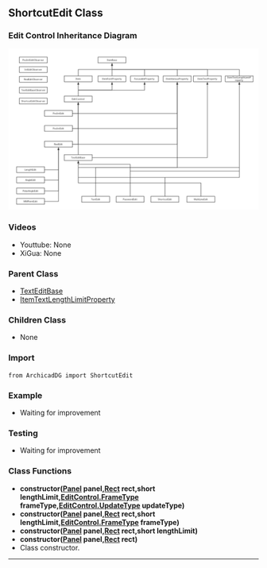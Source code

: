 ## ShortcutEdit Class

### Edit Control Inheritance Diagram

<img src="../../Imgs/edit_control_inheritance_diagram.png" />

### Videos
* Youttube: None
* XiGua: None

### Parent Class
* [TextEditBase](ArchicadDG_TextEditBase.md)
* [ItemTextLengthLimitProperty](../ArchicadDG_ItemTextLengthLimitProperty.md)

### Children Class
* None

### Import
```
from ArchicadDG import ShortcutEdit
``` 

### Example
* Waiting for improvement

### Testing
* Waiting for improvement

### Class Functions
* **constructor([Panel](../ArchicadDG_Panel.md) panel,[Rect](../ArchicadDG_Rect.md) rect,short lengthLimit,[EditControl.FrameType](ArchicadDG_FrameType.md) frameType,[EditControl.UpdateType](ArchicadDG_UpdateType.md) updateType)**
* **constructor([Panel](../ArchicadDG_Panel.md) panel,[Rect](../ArchicadDG_Rect.md) rect,short lengthLimit,[EditControl.FrameType](ArchicadDG_FrameType.md) frameType)**
* **constructor([Panel](../ArchicadDG_Panel.md) panel,[Rect](../ArchicadDG_Rect.md) rect,short lengthLimit)**
* **constructor([Panel](../ArchicadDG_Panel.md) panel,[Rect](../ArchicadDG_Rect.md) rect)**
* Class constructor.
-----